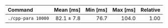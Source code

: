 | Command | Mean [ms] | Min [ms] | Max [ms] | Relative |
|:---|---:|---:|---:|---:|
| `./cpp-para 10000` | 82.1 ± 7.8 | 76.7 | 104.0 | 1.00 |
